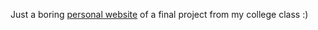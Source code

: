 Just a boring [personal website](https://ronshih.github.io/YCS/) of a final project from my college class :)
